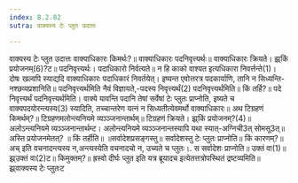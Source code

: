 ```yaml
---
index: 8.2.82
sutra: वाक्यस्य टेः प्लुत उदात्तः

---
```

वाक्यस्य टेः प्लुत उदात्तः वाक्याधिकारः किमर्थः?॥ वाक्याधिकारः पदनिवृत्त्यर्थः॥ वाक्याधिकारः क्रियते। झ्र्किं प्रयोजनम्(6)?ट॥ पदनिवृत्त्यर्थः। पदाधिकारो निर्वत्यते॥ न हि काको वाश्यत इत्यधिकारा निवर्त्तन्ते(1)। दोषः खल्वपि स्याद्यदि वाक्याधिकारः पदाधिकारं निवर्तयेत्। इष्यन्त एवोत्तरत्र पदकार्याणि, तानि न सिध्यन्ति-नश्छव्यप्रशानिति॥ पदनिवृत्त्यर्थमिति नैवं विज्ञायते,-पदस्य निवृत्त्यर्थं(2) पदनिवृत्त्यर्थमिति॥ किं तर्हि?॥ पदे निवृत्त्यर्थं पदनिवृत्त्यर्थमिति। वाक्ये यावन्ति पदानि तेषां सर्वेषां टेः प्लुतः प्राप्नोति, इष्यते च वाक्यपदयोरन्त्यस्य(3) स्यादिति, तच्चान्तरेण यत्नं न सिध्यतीत्येवमर्थो वाक्याधिकारः॥ अथ टिग्रहणं किमर्थम्?॥ टिग्रहणमलोन्त्यनियमे व्यञ्ञ्जनान्तार्थम्॥ टिग्रहणं क्रियते। झ्र्किं प्रयोजनम्?(4)॥ अलोऽन्त्यनियमे व्यञ्ञ्जनान्तार्थम्ट। अलोन्त्यनियमे व्यञ्ञ्जनान्तस्यापि यथा स्यात्-अग्निची3त् सोमसू3त्॥ अस्ति प्रयोजनमेतत्? ॥ किं तर्हीति॥ ॥सर्वादेशप्रसङ्गस्तु॥ सर्वादेशस्तु टेः प्लुतः प्राप्नोति॥ किं कारणम्?॥ अच् इति वचनादन्त्यस्य न,अन्त्यस्येति वचनादचो न, उच्यते च प्लुतः।. स सर्वादेशः प्राप्नोति॥ उक्तं वा(1)॥ झ्र्उक्तं वा(2)ट॥ किमुक्तम्?॥ ह्रस्वो दीर्घः प्लुत इति यत्र ब्रूयादच इत्येतत्तत्रोपस्थितं द्रष्टव्यमिति॥ झ्र्वाक्यस्य टेः प्लुतःट
